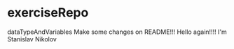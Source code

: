 # exerciseRepo
dataTypeAndVariables
Make some changes on README!!!
Hello again!!!!
I'm Stanislav Nikolov

